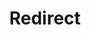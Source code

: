 ﻿---
layout: src/layouts/Redirect.astro
title: Redirect
redirect: https://yamldoc.liuyan.wang/docs/octopus-rest-api/cli/octopus-deployment-target-listening-tentacle-create
pubDate:  2023-01-01
navSearch: false
navSitemap: false
navMenu: false
---
